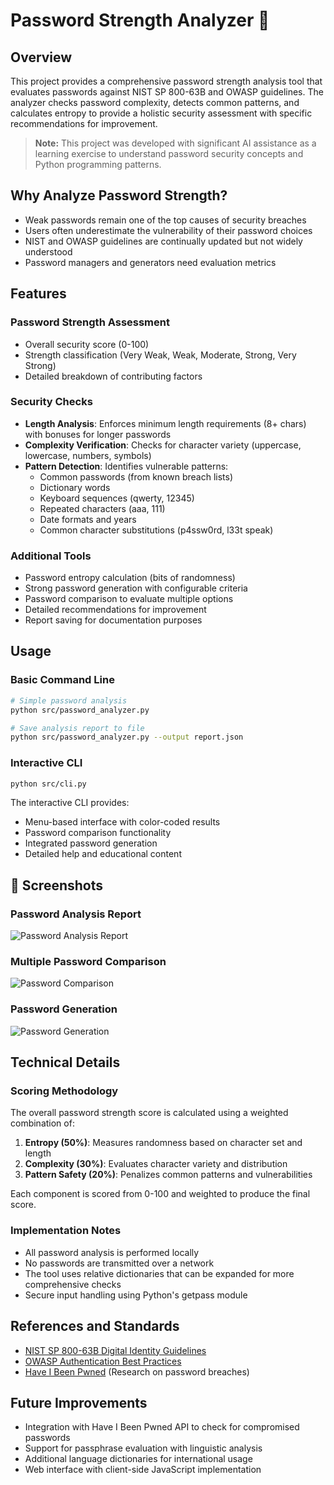 # Password Strength Analyzer 🤖

## Overview
This project provides a comprehensive password strength analysis tool that evaluates passwords against NIST SP 800-63B and OWASP guidelines. The analyzer checks password complexity, detects common patterns, and calculates entropy to provide a holistic security assessment with specific recommendations for improvement.

> **Note:** This project was developed with significant AI assistance as a learning exercise to understand password security concepts and Python programming patterns.

## Why Analyze Password Strength?
- Weak passwords remain one of the top causes of security breaches
- Users often underestimate the vulnerability of their password choices
- NIST and OWASP guidelines are continually updated but not widely understood
- Password managers and generators need evaluation metrics

## Features

### Password Strength Assessment
- Overall security score (0-100)
- Strength classification (Very Weak, Weak, Moderate, Strong, Very Strong)
- Detailed breakdown of contributing factors

### Security Checks
- **Length Analysis**: Enforces minimum length requirements (8+ chars) with bonuses for longer passwords
- **Complexity Verification**: Checks for character variety (uppercase, lowercase, numbers, symbols)
- **Pattern Detection**: Identifies vulnerable patterns:
  - Common passwords (from known breach lists)
  - Dictionary words
  - Keyboard sequences (qwerty, 12345)
  - Repeated characters (aaa, 111)
  - Date formats and years
  - Common character substitutions (p4ssw0rd, l33t speak)

### Additional Tools
- Password entropy calculation (bits of randomness)
- Strong password generation with configurable criteria
- Password comparison to evaluate multiple options
- Detailed recommendations for improvement
- Report saving for documentation purposes

## Usage

### Basic Command Line
```bash
# Simple password analysis
python src/password_analyzer.py

# Save analysis report to file
python src/password_analyzer.py --output report.json
```

### Interactive CLI
```bash
python src/cli.py
```

The interactive CLI provides:
- Menu-based interface with color-coded results
- Password comparison functionality
- Integrated password generation
- Detailed help and educational content

## 📸 Screenshots

### Password Analysis Report
![Password Analysis Report](screenshots/password_analysis.png)

### Multiple Password Comparison
![Password Comparison](screenshots/password_comparison.png)

### Password Generation
![Password Generation](screenshots/password_generation.png)

## Technical Details

### Scoring Methodology
The overall password strength score is calculated using a weighted combination of:

1. **Entropy (50%)**: Measures randomness based on character set and length
2. **Complexity (30%)**: Evaluates character variety and distribution
3. **Pattern Safety (20%)**: Penalizes common patterns and vulnerabilities

Each component is scored from 0-100 and weighted to produce the final score.

### Implementation Notes
- All password analysis is performed locally
- No passwords are transmitted over a network
- The tool uses relative dictionaries that can be expanded for more comprehensive checks
- Secure input handling using Python's getpass module

## References and Standards
- [NIST SP 800-63B Digital Identity Guidelines](https://pages.nist.gov/800-63-3/sp800-63b.html)
- [OWASP Authentication Best Practices](https://cheatsheetseries.owasp.org/cheatsheets/Authentication_Cheat_Sheet.html)
- [Have I Been Pwned](https://haveibeenpwned.com/) (Research on password breaches)

## Future Improvements
- Integration with Have I Been Pwned API to check for compromised passwords
- Support for passphrase evaluation with linguistic analysis
- Additional language dictionaries for international usage
- Web interface with client-side JavaScript implementation
